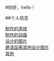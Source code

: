 #你好，hello！

##个人信息


[制作的游戏](https://github.com/payiu/games)<br>
[制作的动画](https://github.com/payiu/Animation)<br>
[设计的图片](班级.html)<br>
[邀请函等其他设计图片](设计.html)<br>
[其他](其他.html)<br>
